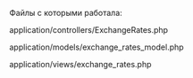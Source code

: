 Файлы с которыми работала:

application/controllers/ExchangeRates.php

application/models/exchange_rates_model.php

application/views/exchange_rates.php
